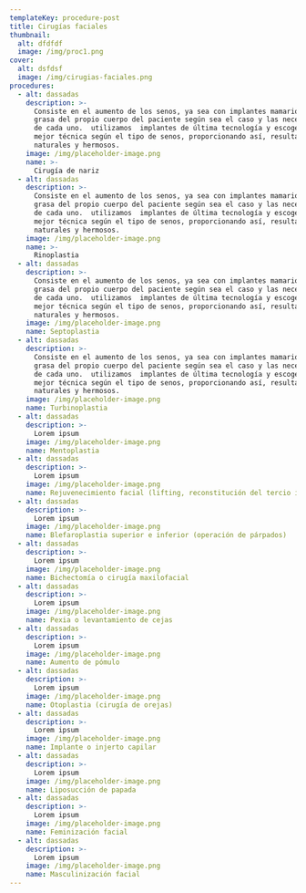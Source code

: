 ```yaml
---
templateKey: procedure-post
title: Cirugías faciales
thumbnail:
  alt: dfdfdf
  image: /img/proc1.png
cover:
  alt: dsfdsf
  image: /img/cirugias-faciales.png
procedures:
  - alt: dassadas
    description: >-
      Consiste en el aumento de los senos, ya sea con implantes mamarios o con
      grasa del propio cuerpo del paciente según sea el caso y las necesidades
      de cada uno.  utilizamos  implantes de última tecnología y escogemos la
      mejor técnica según el tipo de senos, proporcionando así, resultados
      naturales y hermosos.
    image: /img/placeholder-image.png
    name: >-
      Cirugía de nariz
  - alt: dassadas
    description: >-
      Consiste en el aumento de los senos, ya sea con implantes mamarios o con
      grasa del propio cuerpo del paciente según sea el caso y las necesidades
      de cada uno.  utilizamos  implantes de última tecnología y escogemos la
      mejor técnica según el tipo de senos, proporcionando así, resultados
      naturales y hermosos.
    image: /img/placeholder-image.png
    name: >-
      Rinoplastia
  - alt: dassadas
    description: >-
      Consiste en el aumento de los senos, ya sea con implantes mamarios o con
      grasa del propio cuerpo del paciente según sea el caso y las necesidades
      de cada uno.  utilizamos  implantes de última tecnología y escogemos la
      mejor técnica según el tipo de senos, proporcionando así, resultados
      naturales y hermosos.
    image: /img/placeholder-image.png
    name: Septoplastia
  - alt: dassadas
    description: >-
      Consiste en el aumento de los senos, ya sea con implantes mamarios o con
      grasa del propio cuerpo del paciente según sea el caso y las necesidades
      de cada uno.  utilizamos  implantes de última tecnología y escogemos la
      mejor técnica según el tipo de senos, proporcionando así, resultados
      naturales y hermosos.
    image: /img/placeholder-image.png
    name: Turbinoplastia
  - alt: dassadas
    description: >-
      Lorem ipsum
    image: /img/placeholder-image.png
    name: Mentoplastia
  - alt: dassadas
    description: >-
      Lorem ipsum
    image: /img/placeholder-image.png
    name: Rejuvenecimiento facial (lifting, reconstitución del tercio inferior)
  - alt: dassadas
    description: >-
      Lorem ipsum
    image: /img/placeholder-image.png
    name: Blefaroplastia superior e inferior (operación de párpados)
  - alt: dassadas
    description: >-
      Lorem ipsum
    image: /img/placeholder-image.png
    name: Bichectomía o cirugía maxilofacial
  - alt: dassadas
    description: >-
      Lorem ipsum
    image: /img/placeholder-image.png
    name: Pexia o levantamiento de cejas
  - alt: dassadas
    description: >-
      Lorem ipsum
    image: /img/placeholder-image.png
    name: Aumento de pómulo
  - alt: dassadas
    description: >-
      Lorem ipsum
    image: /img/placeholder-image.png
    name: Otoplastia (cirugía de orejas)
  - alt: dassadas
    description: >-
      Lorem ipsum
    image: /img/placeholder-image.png
    name: Implante o injerto capilar
  - alt: dassadas
    description: >-
      Lorem ipsum
    image: /img/placeholder-image.png
    name: Liposucción de papada
  - alt: dassadas
    description: >-
      Lorem ipsum
    image: /img/placeholder-image.png
    name: Feminización facial
  - alt: dassadas
    description: >-
      Lorem ipsum
    image: /img/placeholder-image.png
    name: Masculinización facial
---
```


